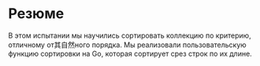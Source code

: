 # Резюме

В этом испытании мы научились сортировать коллекцию по критерию, отличному от其自然ного порядка. Мы реализовали пользовательскую функцию сортировки на Go, которая сортирует срез строк по их длине.
